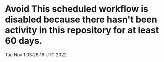 # Avoid This scheduled workflow is disabled because there hasn't been activity in this repository for at least 60 days.
Tue Nov  1 03:28:16 UTC 2022
